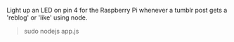 Light up an LED on pin 4 for the Raspberry Pi whenever a tumblr post gets a 'reblog' or 'like' using node.

> sudo nodejs app.js